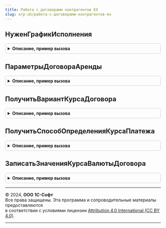 ```yaml
---
title: Работа с договорами контрагентов ЕХ
slug: erp-uh/работа-с-договорами-контрагентов-ех
---
```



## НуженГрафикИсполнения
<details style="margin: 1em 0; padding: 0.5em; border: 1px solid #ccc; border-radius: 6px;">

<summary style="font-weight: bold; cursor: pointer;">Описание, пример вызова</summary>

```bsl

Функция НуженГрафикИсполнения(ВидДоговораУХ, ПорядокРасчетов, СпособФормированияПлатежей) Экспорт
```

Пример вызова
```bsl
Результат = РаботаСДоговорамиКонтрагентовЕХ.НуженГрафикИсполнения(ВидДоговораУХ, ПорядокРасчетов, СпособФормированияПлатежей) 
```
</details>

## ПараметрыДоговораАренды
<details style="margin: 1em 0; padding: 0.5em; border: 1px solid #ccc; border-radius: 6px;">

<summary style="font-weight: bold; cursor: pointer;">Описание, пример вызова</summary>

```bsl

Функция ПараметрыДоговораАренды(ДоговорАренды, Дата = Неопределено) Экспорт
```

Пример вызова
```bsl
Результат = РаботаСДоговорамиКонтрагентовЕХ.ПараметрыДоговораАренды(ДоговорАренды, Дата);
```
</details>

## ПолучитьВариантКурсаДоговора
<details style="margin: 1em 0; padding: 0.5em; border: 1px solid #ccc; border-radius: 6px;">

<summary style="font-weight: bold; cursor: pointer;">Описание, пример вызова</summary>

```bsl

Функция ПолучитьВариантКурсаДоговора(СпособОпределенияКурсаПлатежа) Экспорт
```

Пример вызова
```bsl
Результат = РаботаСДоговорамиКонтрагентовЕХ.ПолучитьВариантКурсаДоговора(СпособОпределенияКурсаПлатежа) 
```
</details>

## ПолучитьСпособОпределенияКурсаПлатежа
<details style="margin: 1em 0; padding: 0.5em; border: 1px solid #ccc; border-radius: 6px;">

<summary style="font-weight: bold; cursor: pointer;">Описание, пример вызова</summary>

```bsl

Функция ПолучитьСпособОпределенияКурсаПлатежа(ВариантКурсаДоговора) Экспорт
```

Пример вызова
```bsl
Результат = РаботаСДоговорамиКонтрагентовЕХ.ПолучитьСпособОпределенияКурсаПлатежа(ВариантКурсаДоговора) 
```
</details>

## ЗаписатьЗначенияКурсаВалютыДоговора
<details style="margin: 1em 0; padding: 0.5em; border: 1px solid #ccc; border-radius: 6px;">

<summary style="font-weight: bold; cursor: pointer;">Описание, пример вызова</summary>

```bsl

Процедура ЗаписатьЗначенияКурсаВалютыДоговора(ВерсияСоглашенияОбъект) Экспорт
```

Пример вызова
```bsl
РаботаСДоговорамиКонтрагентовЕХ.ЗаписатьЗначенияКурсаВалютыДоговора(ВерсияСоглашенияОбъект) 
```
</details>

---

© 2024, **ООО 1С-Софт**  
Все права защищены. Эта программа и сопроводительные материалы предоставляются  
в соответствии с условиями лицензии [Attribution 4.0 International (CC BY 4.0)](https://creativecommons.org/licenses/by/4.0/legalcode).

---

